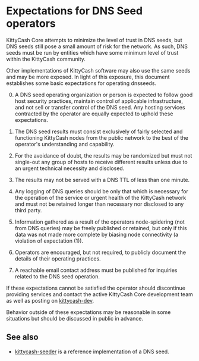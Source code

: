 Expectations for DNS Seed operators
====================================

KittyCash Core attempts to minimize the level of trust in DNS seeds,
but DNS seeds still pose a small amount of risk for the network.
As such, DNS seeds must be run by entities which have some minimum
level of trust within the KittyCash community.

Other implementations of KittyCash software may also use the same
seeds and may be more exposed. In light of this exposure, this
document establishes some basic expectations for operating dnsseeds.

0. A DNS seed operating organization or person is expected to follow good
host security practices, maintain control of applicable infrastructure,
and not sell or transfer control of the DNS seed. Any hosting services
contracted by the operator are equally expected to uphold these expectations.

1. The DNS seed results must consist exclusively of fairly selected and
functioning KittyCash nodes from the public network to the best of the
operator's understanding and capability.

2. For the avoidance of doubt, the results may be randomized but must not
single-out any group of hosts to receive different results unless due to an
urgent technical necessity and disclosed.

3. The results may not be served with a DNS TTL of less than one minute.

4. Any logging of DNS queries should be only that which is necessary
for the operation of the service or urgent health of the KittyCash
network and must not be retained longer than necessary nor disclosed
to any third party.

5. Information gathered as a result of the operators node-spidering
(not from DNS queries) may be freely published or retained, but only
if this data was not made more complete by biasing node connectivity
(a violation of expectation (1)).

6. Operators are encouraged, but not required, to publicly document the
details of their operating practices.

7. A reachable email contact address must be published for inquiries
related to the DNS seed operation.

If these expectations cannot be satisfied the operator should
discontinue providing services and contact the active KittyCash
Core development team as well as posting on
[kittycash-dev](https://groups.google.com/forum/#!forum/kittycash-dev).

Behavior outside of these expectations may be reasonable in some
situations but should be discussed in public in advance.

See also
----------
- [kittycash-seeder](https://github.com/pooler/kittycash-seeder) is a reference implementation of a DNS seed.
